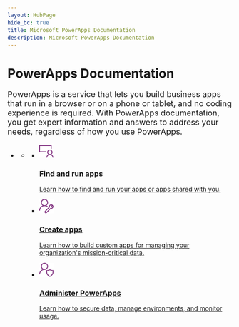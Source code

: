 ```yaml
---
layout: HubPage
hide_bc: true
title: Microsoft PowerApps Documentation
description: Microsoft PowerApps Documentation
---
```

<div id="main" class="v2">
    <div class="container">
        <h1>PowerApps Documentation</h1>
        <p style="font-size: 1.12rem;margin-bottom: 1rem;">PowerApps is a service that lets you build business apps that run in a browser or on a phone or tablet, and no coding experience is required. With PowerApps documentation, you get expert information and answers to address your needs, regardless of how you use PowerApps.</p>
        <ul class="pivots">
            <li>
                <a href="#home"></a>
                <ul id="home">
                    <li>
                        <a href="#home-all"></a>
                        <ul id="home-all" class="cardsM cols cols3">
                            <li>
                                <a href="./user/index.md">
                                    <div class="cardSize">
                                        <div class="cardPadding">
                                            <div class="card">
                                                <div class="cardImageOuter">
                                                    <div class="cardImage">
                                                        <img src="media/index/user.svg" alt="" />
                                                    </div>
                                                </div>
                                                <div class="cardText">
                                                    <h3>Find and run apps</h3>
                                                    <p>Learn how to find and run your apps or apps shared with you.</p>
                                                </div>
                                            </div>
                                        </div>
                                    </div>
                                </a>
                            </li>
                            <li>
                                <a href="./maker/index.md">
                                    <div class="cardSize">
                                        <div class="cardPadding">
                                            <div class="card">
                                                <div class="cardImageOuter">
                                                    <div class="cardImage">
                                                        <img src="media/index/maker.svg" alt="" />
                                                    </div>
                                                </div>
                                                <div class="cardText">
                                                    <h3>Create apps</h3>
                                                    <p>Learn how to build custom apps for managing your organization&#39;s mission-critical data.</p>
                                                </div>
                                            </div>
                                        </div>
                                    </div>
                                </a>
                            </li>
                            <li>
                                <a href="./administrator/index.md">
                                    <div class="cardSize">
                                        <div class="cardPadding">
                                            <div class="card">
                                                <div class="cardImageOuter">
                                                    <div class="cardImage">
                                                        <img src="media/index/admin.svg" alt="" />
                                                    </div>
                                                </div>
                                                <div class="cardText">
                                                    <h3>Administer PowerApps</h3>
                                                    <p>Learn how to secure data, manage environments, and monitor usage.</p>
                                                </div>
                                            </div>
                                        </div>
                                    </div>
                                </a>
                            </li>
                        </ul>
                    </li>
                </ul>
            </li>
        </ul>
    </div>
</div>